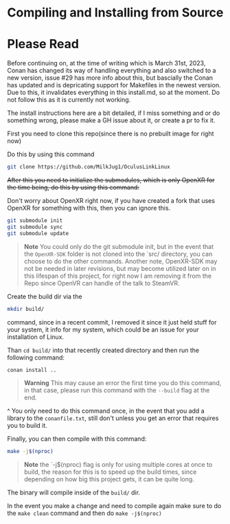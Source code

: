 # Compiling and Installing from Source

# Please Read
Before continuing on, at the time of writing which is March 31st, 2023, Conan has changed its way of handling everything and also switched to a new version, issue #29 has more info about this, but bascially the Conan has updated and is depricating support for Makefiles in the newest version.
Due to this, it invalidates everything in this install.md, so at the moment. Do not follow this as it is currently not working. 


The install instructions here are a bit detailed, if I miss something and or do something wrong, please make a GH issue about it, or create a pr to fix it.

First you need to clone this repo(since there is no prebuilt image for right now)

Do this by using this command

```sh
git clone https://github.com/MilkJug1/OculusLinkLinux
```

~~After this you need to initialize the submodules, which is only OpenXR for the time being, do this by using this command:~~

Don't worry about OpenXR right now, if you have created a fork that uses OpenXR for something with this, then you can ignore this.

```sh
git submodule init 
git submodule sync 
git submodule update 
```

> **Note**
> You could only do the git submodule init, but in the event that the `OpenXR-SDK` folder is not cloned into the `src/ directory, you can choose to do the other commands.
> Another note, OpenXR-SDK may not be needed in later revisions, but may become utilized later on in this lifespan of this project, for right now I am removing it from the Repo since OpenVR can handle of the talk to SteamVR.

Create the build dir via the

```sh
mkdir build/
```

command, since in a recent commit, I removed it since it just held stuff for your system, it info for my system, which could be an issue for your installation of Linux.


Than `cd build/` into that recently created directory and then run the following command:

```sh
conan install .. 
```

> **Warning**
> This may cause an error the first time you do this command, in that case, please run this command with the `--build` flag at the end.

^ You only need to do this command once, in the event that you add a library to the `conanfile.txt`, still don't unless you get an error that requires you to build it.

Finally, you can then compile with this command:

```sh
make -j$(nproc) 
```

> **Note**
> the `-j$(nproc) flag is only for using multiple cores at once to build, the reason for this is to speed up the build times, since depending on how big this project gets, it can be quite long.

The binary will compile inside of the `build/` dir.

In the event you make a change and need to compile again make sure to do the `make clean` command and then do `make -j$(nproc)`
